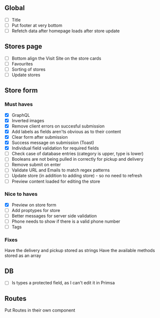 ## Global

- [ ] Title
- [ ] Put footer at very bottom
- [ ] Refetch data after homepage loads after store update

## Stores page

- [ ] Bottom align the Visit Site on the store cards
- [ ] Favourites
- [ ] Sorting of stores
- [ ] Update stores

## Store form

### Must haves

- [x] GraphQL
- [x] Inverted images
- [x] Remove client errors on succesful submission
- [x] Add labels as fields aren'ts obvious as to their content
- [x] Clear form after submission
- [x] Success message on submission (Toast)
- [x] Individual field validation for required fields
- [ ] Check case of database entries (category is upper, type is lower)
- [ ] Booleans are not being pulled in correctly for pickup and delivery
- [ ] Remove submit on enter
- [ ] Validate URL and Emails to match regex patterns
- [ ] Update store (in addition to adding store) - so no need to refresh
- [ ] Preview content loaded for editing the store

### Nice to haves

- [x] Preview on store form
- [ ] Add proptypes for store
- [ ] Better messages for server side validation
- [ ] Phone needs to show if there is a valid phone number
- [ ] Tags

### Fixes

Have the delivery and pickup stored as strings
Have the available methods stored as an array

## DB

- [ ] Is types a protected field, as I can't edit it in Primsa

## Routes

Put Routes in their own component
